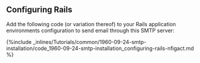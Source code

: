 

## Configuring Rails

Add the following code (or variation thereof) to your Rails application environments configuration to send email through this SMTP server:



{%include _inlines/Tutorials/common/1960-09-24-smtp-installation/code_1960-09-24-smtp-installation_configuring-rails-nfigact.md %}



